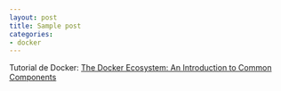 ```yaml
---
layout: post
title: Sample post
categories:
- docker
---
```


Tutorial de Docker: [The Docker Ecosystem: An Introduction to Common Components](https://www.digitalocean.com/community/tutorials/the-docker-ecosystem-an-introduction-to-common-components "The Docker Ecosystem: An Introduction to Common Components")
